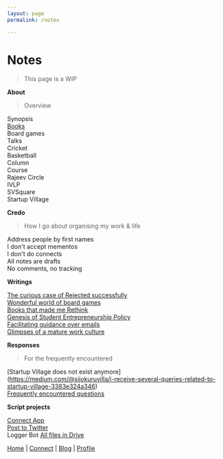 ```yaml
---
layout: page
permalink: /notes

---
```


# Notes

> This page is a WIP

**About**

> Overview

Synopsis <br>
[Books](https://medium.com/@sijokuruvilla/books-e3696a310a12) <br>
Board games <br>
Talks <br>
Cricket <br>
Basketball <br>
Column <br>
Course <br>
Rajeev Circle <br>
IVLP <br>
SVSquare <br>
Startup Village <br>

**Credo**

> How I go about organising my work & life

Address people by first names <br>
I don't accept mementos <br>
I don't do connects <br>
All notes are drafts <br>
No comments, no tracking <br>

**Writings**

[The curious case of Rejected successfully](https://medium.com/@sijokuruvilla/the-curious-case-of-rejected-successfully-399c9cd0599e) <br>
[Wonderful world of board games](https://medium.com/@sijokuruvilla/wonderful-world-of-strategy-board-games-4227a40626df)<br>
[Books that made me Rethink](https://notes.sijokuruvilla.in/books-that-made-me-rethink)<br>
[Genesis of Student Entrepreneurship Policy](https://medium.com/@sijokuruvilla/genesis-of-sep-6453d840c086)<br>
[Facilitating guidance over emails](https://medium.com/@sijokuruvilla/wetech-qualcomm-scholarship-65a85e8e3ab0)<br>
[Glimpses of a mature work culture](https://notes.sijokuruvilla.in/glimpses-of-a-mature-work-culture)<br>

**Responses**

> For the frequently encountered

[Startup Village does not exist anymore] (https://medium.com/@sijokuruvilla/i-receive-several-queries-related-to-startup-village-3383e324a346)<br>
[Frequently encountered questions](https://www.sijokuruvilla.in/faq)<br>

**Script projects**

[Connect App](https://notes.sijokuruvilla.in/script-connect-app)<br>
[Post to Twitter](https://notes.sijokuruvilla.in/script-post-to-twitter)<br>
Logger Bot
[All files in Drive](https://notes.sijokuruvilla.in/script-all-files-in-drive)<br>

[Home](https://www.sijokuruvilla.in/) \| [Connect](https://www.sijokuruvilla.in/connect) \| [Blog](http://notes.sijokuruvilla.in/)  \| [Profile](https://www.sijokuruvilla.in/profile)


<!--

Know
Connect 

Connect
Now
About
 
Writings
Columns
Rethink

Books
Boardgames
Productivity

Talks
Media
Work

Index

* About me
* What am I upto now
* Best way to reach me

Credo

* I still receive queries from Startup Village
* I don't accept mementos
* I don't read newspapers

Articles

* Articles
* Rethink manifesto
* Personal credo

-->